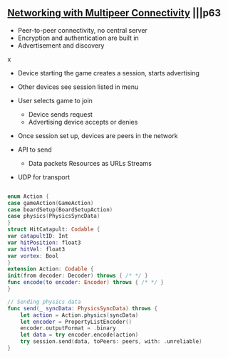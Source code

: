 

## [Networking with Multipeer Connectivity](4-networking.md) |||p63

- Peer-to-peer connectivity, no central server 
- Encryption and authentication are built in
- Advertisement and discovery


x

- Device starting the game creates a session, starts advertising
- Other devices see session listed in menu
- User selects game to join
  - Device sends request
  - Advertising device accepts or denies
- Once session set up, devices are peers in the network



- API to send
  - Data packets Resources as URLs Streams
- UDP for transport


```swift

enum Action {
case gameAction(GameAction)
case boardSetup(BoardSetupAction)
case physics(PhysicsSyncData)
}
struct HitCatapult: Codable {
var catapultID: Int
var hitPosition: float3
var hitVel: float3
var vortex: Bool
}
extension Action: Codable {
init(from decoder: Decoder) throws { /* */ }
func encode(to encoder: Encoder) throws { /* */ }
}


```


```swift 
// Sending physics data
func send(_ syncData: PhysicsSyncData) throws {
    let action = Action.physics(syncData)
    let encoder = PropertyListEncoder()
    encoder.outputFormat = .binary
    let data = try encoder.encode(action)
    try session.send(data, toPeers: peers, with: .unreliable)
}
```
